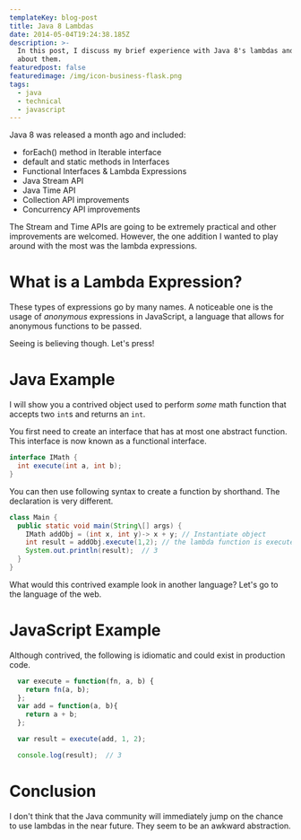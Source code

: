 ```yaml
---
templateKey: blog-post
title: Java 8 Lambdas
date: 2014-05-04T19:24:38.185Z
description: >-
  In this post, I discuss my brief experience with Java 8's lambdas and thoughts
  about them.
featuredpost: false
featuredimage: /img/icon-business-flask.png
tags:
  - java
  - technical
  - javascript
---
```

Java 8 was released a month ago and included:

* forEach() method in Iterable interface
* default and static methods in Interfaces
* Functional Interfaces & Lambda Expressions
* Java Stream API 
* Java Time API
* Collection API improvements
* Concurrency API improvements

The Stream and Time APIs are going to be extremely practical and other improvements are welcomed.  However, the one addition I wanted to play around with the most was the lambda expressions.

# What is a Lambda Expression?

These types of expressions go by many names.  A noticeable one is the usage of _anonymous_ expressions in JavaScript, a language that allows for anonymous functions to be passed.

Seeing is believing though.  Let's press!

# Java Example

I will show you a contrived object used to perform _some_ math function that accepts two `int`s and returns an `int`.

You first need to create an interface that has at most one abstract function.  This interface is now known as a functional interface.

```java
interface IMath { 
  int execute(int a, int b);  
} 
```

You can then use following syntax to create a function by shorthand.  The declaration is very different.

```java
class Main {
  public static void main(String\[] args) {
    IMath addObj = (int x, int y)-> x + y; // Instantiate object
    int result = addObj.execute(1,2); // the lambda function is executed
    System.out.println(result);  // 3
  }
}
```
What would this contrived example look in another language?  Let's go to the language of the web.

# JavaScript Example

Although contrived, the following is idiomatic and could exist in production code.
```javascript
  var execute = function(fn, a, b) {
    return fn(a, b);
  };
  var add = function(a, b){
    return a + b;
  };

  var result = execute(add, 1, 2);

  console.log(result);  // 3
```
# Conclusion

I don't think that the Java community will immediately jump on the chance to use lambdas in the near future.  They seem to be an awkward abstraction.
